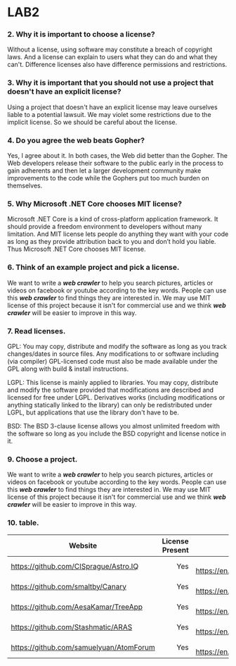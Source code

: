 # LAB2

### **2. Why it is important to choose a license?**
Without a license, using software may constitute a breach of copyright laws. And a license can explain to users what they can do and what they can't. Difference licenses also have difference permissions and restrictions.

### **3. Why it is important that you should not use a project that doesn't have an explicit license?**
Using a project that doesn't have an explicit license may leave ourselves liable to a potential lawsuit. We may violet some restrictions due to the implicit license. So we should be careful about the license.

### **4. Do you agree the web beats Gopher?**
Yes, I agree about it. In both cases, the Web did better than the Gopher. The Web developers release their software to the public early in the process to gain adherents and then let a larger development community make improvements to the code while the Gophers put too much burden on themselves.

### **5. Why Microsoft .NET Core chooses MIT license?**
Microsoft .NET Core is a kind of cross-platform application framework. It should provide a freedom environment to developers without many limitation. And  MIT license lets people do anything they want with your code as long as they provide attribution back to you and don’t hold you liable. Thus Microsoft .NET Core chooses MIT license.

### **6. Think of an example project and pick a license.**
We want to write a _**web crawler**_ to help you search pictures, articles or videos on facebook or youtube according to the key words. People can use this _**web crawler**_ to find things they are interested in. We may use MIT license of this project because it isn't for commercial use and we think _**web crawler**_ will be easier to improve in this way.

### **7. Read licenses.**
GPL: You may copy, distribute and modify the software as long as you track changes/dates in source files. Any modifications to or software including (via compiler) GPL-licensed code must also be made available under the GPL along with build & install instructions.

LGPL: This license is mainly applied to libraries. You may copy, distribute and modify the software provided that modifications are described and licensed for free under LGPL. Derivatives works (including modifications or anything statically linked to the library) can only be redistributed under LGPL, but applications that use the library don't have to be.

BSD: The BSD 3-clause license allows you almost unlimited freedom with the software so long as you include the BSD copyright and license notice in it.


### **9. Choose a project.**
We want to write a _**web crawler**_ to help you search pictures, articles or videos on facebook or youtube according to the key words. People can use this _**web crawler**_ to find things they are interested in. We may use MIT license of this project because it isn't for commercial use and we think _**web crawler**_ will be easier to improve in this way.

### **10. table.**
|      **Website**      |      **License Present**      |      **License**      |
|-----------------------|----------------------:|:-----------------:|
| https://github.com/CISprague/Astro.IQ | Yes | MIT license https://en.wikipedia.org/wiki/MIT_License |
| https://github.com/smaltby/Canary | Yes | MIT license https://en.wikipedia.org/wiki/MIT_License |
| https://github.com/AesaKamar/TreeApp | Yes | MIT license https://en.wikipedia.org/wiki/MIT_License |
| https://github.com/Stashmatic/ARAS | Yes | MIT license https://en.wikipedia.org/wiki/MIT_License |
| https://github.com/samuelyuan/AtomForum | Yes | MIT license https://en.wikipedia.org/wiki/MIT_License |
